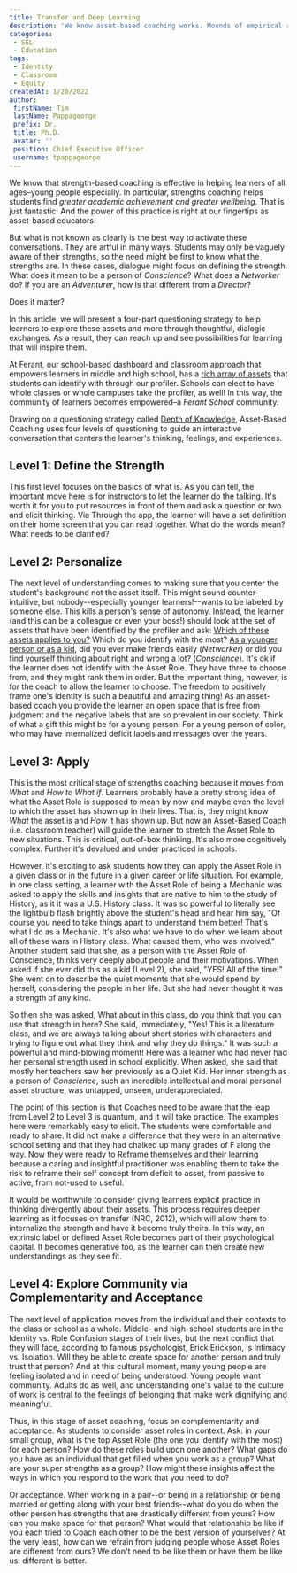 ```yaml
---
title: Transfer and Deep Learning
description: 'We know asset-based coaching works. Mounds of empirical research supports it. But if we know that asset-based teaching and coaching is highly correlated with both academic achievement and wellbeing, the question is how to do it well? This post presents a useful questioning strategy in four parts.'
categories:
 - SEL
 - Education
tags:
 - Identity
 - Classroom
 - Equity
createdAt: 1/20/2022
author: 
 firstName: Tim 
 lastName: Pappageorge
 prefix: Dr.
 title: Ph.D.
 avatar: ''
 position: Chief Executive Officer
 username: tpappageorge
---
```

We know that strength-based coaching is effective in helping learners of all ages–young people especially. In particular, strengths coaching helps students find *greater academic achievement and greater wellbeing*. That is just fantastic! And the power of this practice is right at our fingertips as asset-based educators.

But what is not known as clearly is the best way to activate these conversations. They are artful in many ways. Students may only be vaguely aware of their strengths, so the need might be first to know what the strengths are. In these cases, dialogue might focus on defining the strength. What does it mean to be a person of *Conscience*? What does a *Networker* do? If you are an *Adventurer*, how is that different from a *Director*? 

Does it matter? 

In this article, we will present a four-part questioning strategy to help learners to explore these assets and more through thoughtful, dialogic exchanges. As a result, they can reach up and see possibilities for learning that will inspire them.

At Ferant, our school-based dashboard and classroom approach that empowers learners in middle and high school, has a [rich array of assets](https://sites.google.com/view/the-ferant-teacher2/asset-roles-reference) that students can identify with through our profiler. Schools can elect to have whole classes or whole campuses take the profiler, as well! In this way, the community of learners becomes empowered–a *Ferant School* community.

Drawing on a questioning strategy called [Depth of Knowledge](https://docs.google.com/document/d/1xnDzxXy9s-ilxVPByhoo7Zq30A8Rk6VMYHfYmQ_RdnY/edit), Asset-Based Coaching uses four levels of questioning to guide an interactive conversation that centers the learner's thinking, feelings, and experiences.

## Level 1: Define the Strength
This first level focuses on the basics of what is. As you can tell, the important move here is for instructors to let the learner do the talking. It's worth it for you to put resources in front of them and ask a question or two and elicit thinking. Via 
Through the app, the learner will have a set definition on their home screen that you can read together. What do the words mean? What needs to be clarified? 

## Level 2: Personalize
The next level of understanding comes to making sure that you center the student's background not the asset itself. This might sound counter-intuitive, but nobody--especially younger learners!--wants to be labeled by someone else. This kills a person's sense of autonomy. Instead, the learner (and this can be a colleague or even your boss!) should look at the set of assets that have been identified by the profiler and ask: [Which of these assets applies to you?](https://drive.google.com/file/d/1o9hm0SogQd5uXLzyXW1UO74fmF8xc9RT/view?usp=sharing) Which do you identify with the most? [As a younger person or as a kid](https://drive.google.com/file/d/1nD6RuwPYhauH0NqVmvYdMcx-Il9Mp24g/view?usp=sharing), did you ever make friends easily (*Networker*) or did you find yourself thinking about right and wrong a lot? (*Conscience*). It's ok if the learner does not identify with the Asset Role. They have three to choose from, and they might rank them in order. But the important thing, however, is for the coach to allow the learner to choose. The freedom to positively frame one's identity is such a beautiful and amazing thing! As an asset-based coach you provide the learner an open space that is free from judgment and the negative labels that are so prevalent in our society. Think of what a gift this might be for a young person! For a young person of color, who may have internalized deficit labels and messages over the years. 

## Level 3: Apply
This is the most critical stage of strengths coaching because it moves from *What* and *How to What if*. Learners probably have a pretty strong idea of what the Asset Role is supposed to mean by now and maybe even the level to which the asset has shown up in their lives. That is, they might know *What* the asset is and *How* it has shown up. But now an Asset-Based Coach (i.e. classroom teacher) will guide the learner to stretch the Asset Role to new situations. This is critical, out-of-box thinking. It's also more cognitively complex. Further it's devalued and under practiced in schools. 

However, it's exciting to ask students how they can apply the Asset Role in a given class or in the future in a given career or life situation. For example, in one class setting, a learner with the Asset Role of being a Mechanic was asked to apply the skills and insights that are native to him to the study of History, as it it was a U.S. History class. It was so powerful to literally see the lightbulb flash brightly above the student's head and hear him say, "Of course you need to take things apart to understand them better! That's what I do as a Mechanic. It's also what we have to do when we learn about all of these wars in History class. What caused them, who was involved." Another student said that she, as a person with the Asset Role of Conscience, thinks very deeply about people and their motivations. When asked if she ever did this as a kid (Level 2), she said, "YES! All of the time!" She went on to describe the quiet moments that she would spend by herself, considering the people in her life. But she had never thought it was a strength of any kind. 

So then she was asked, What about in this class, do you think that you can use that strength in here? She said, immediately, "Yes! This is a literature class, and we are always talking about short stories with characters and trying to figure out what they think and why they do things." It was such a powerful and mind-blowing moment! Here was a learner who had never had her personal strength used in school explicitly. When asked, she said that mostly her teachers saw her previously as a Quiet Kid. Her inner strength as a person of *Conscience*, such an incredible intellectual and moral personal asset structure, was untapped, unseen, underappreciated. 

The point of this section is that Coaches need to be aware that the leap from Level 2 to Level 3 is quantum, and it will take practice. The examples here were remarkably easy to elicit. The students were comfortable and ready to share. It did not make a difference that they were in an alternative school setting and that they had chalked up many grades of F along the way. Now they were ready to Reframe themselves and their learning because a caring and insightful practitioner was enabling them to take the risk to reframe their self concept from deficit to asset, from passive to active, from not-used to useful.

It would be worthwhile to consider giving learners explicit practice in thinking divergently about their assets. This process requires deeper learning as it focuses on transfer (NRC, 2012), which will allow them to internalize the strength and have it become truly theirs. In this way, an extrinsic label or defined Asset Role becomes part of their psychological capital. It becomes generative too, as the learner can then create new understandings as they see fit. 

## Level 4: Explore Community via Complementarity and Acceptance
The next level of application moves from the individual and their contexts to the class or school as a whole. Middle- and high-school students are in the Identity vs. Role Confusion stages of their lives, but the next conflict that they will face, according to famous psychologist, Erick Erickson, is Intimacy vs. Isolation. Will they be able to create space for another person and truly trust that person? And at this cultural moment, many young people are feeling isolated and in need of being understood. Young people want community. Adults do as well, and understanding one's value to the culture of work is central to the feelings of belonging that make work dignifying and meaningful. 

Thus, in this stage of asset coaching, focus on complementarity and acceptance. As students to consider asset roles in context. Ask: in your small group, what is the top Asset Role (the one you identify with the most) for each person? How do these roles build upon one another? What gaps do you have as an individual that get filled when you work as a group? What are your super strengths as a group? How might these insights affect the ways in which you respond to the work that you need to do? 

Or acceptance. When working in a pair--or being in a relationship or being married or getting along with your best friends--what do you do when the other person has strengths that are drastically different from yours? How can you make space for that person? What would that relationship be like if you each tried to Coach each other to be the best version of yourselves? At the very least, how can we refrain from judging people whose Asset Roles are different from ours? We don't need to be like them or have them be like us: different is better.
